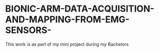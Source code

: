 # BIONIC-ARM-DATA-ACQUISITION-AND-MAPPING-FROM-EMG-SENSORS-
This work is as part of my mini project during my Bachelors
